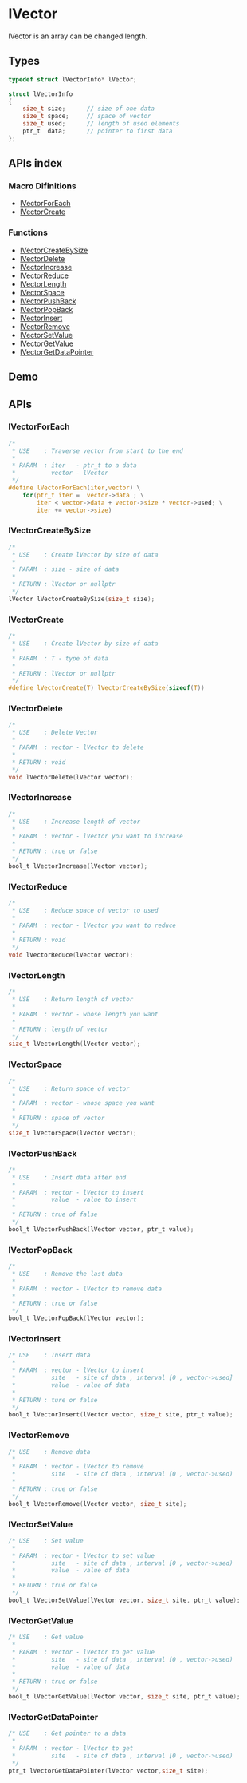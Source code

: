 # lVector
lVector is an array can be changed length.

## Types
```C
typedef struct lVectorInfo* lVector;

struct lVectorInfo
{
    size_t size;      // size of one data
    size_t space;     // space of vector
    size_t used;      // length of used elements
    ptr_t  data;      // pointer to first data
};
```

## APIs index

### Macro Difinitions
* [lVectorForEach](#lvectorforeach)
* [lVectorCreate](#lvectorcreate)

### Functions
* [lVectorCreateBySize](#lvectorcreatebysize)
* [lVectorDelete](#lvectordelete)
* [lVectorIncrease](#lvectorincrease)
* [lVectorReduce](#lvectorreduce)
* [lVectorLength](#lvectorlength)
* [lVectorSpace](#lvectorspace)
* [lVectorPushBack](#lvectorpushback)
* [lVectorPopBack](#lvectorpopback)
* [lVectorInsert](#lvectorinsert)
* [lVectorRemove](#lvectorremove)
* [lVectorSetValue](#lvectorsetvalue)
* [lVectorGetValue](#lvectorgetvalue)
* [lVectorGetDataPointer](#lvectorgetdatapointer)

## Demo

## APIs

### lVectorForEach
```C
/*
 * USE    : Traverse vector from start to the end
 *
 * PARAM  : iter   - ptr_t to a data
 *          vector - lVector
 */
#define lVectorForEach(iter,vector) \
    for(ptr_t iter =  vector->data ; \
        iter < vector->data + vector->size * vector->used; \
        iter += vector->size)
```

### lVectorCreateBySize
```C
/*
 * USE    : Create lVector by size of data
 *
 * PARAM  : size - size of data
 *
 * RETURN : lVector or nullptr
 */
lVector lVectorCreateBySize(size_t size);
```

### lVectorCreate
```C
/*
 * USE    : Create lVector by size of data
 *
 * PARAM  : T - type of data
 *
 * RETURN : lVector or nullptr
 */
#define lVectorCreate(T) lVectorCreateBySize(sizeof(T))
```

### lVectorDelete
```C
/*
 * USE    : Delete Vector
 *
 * PARAM  : vector - lVector to delete
 *
 * RETURN : void
 */
void lVectorDelete(lVector vector);
```


### lVectorIncrease
```C
/*
 * USE    : Increase length of vector
 *
 * PARAM  : vector - lVector you want to increase
 *
 * RETURN : true or false
 */
bool_t lVectorIncrease(lVector vector);
```

### lVectorReduce
```C
/*
 * USE    : Reduce space of vector to used
 *
 * PARAM  : vector - lVector you want to reduce
 *
 * RETURN : void
 */
void lVectorReduce(lVector vector);
```

### lVectorLength
```C
/*
 * USE    : Return length of vector
 *
 * PARAM  : vector - whose length you want 
 *
 * RETURN : length of vector
 */
size_t lVectorLength(lVector vector);
```

### lVectorSpace
```C
/*
 * USE    : Return space of vector
 *
 * PARAM  : vector - whose space you want
 *
 * RETURN : space of vector
 */
size_t lVectorSpace(lVector vector);
```

### lVectorPushBack
```C
/*
 * USE    : Insert data after end
 *
 * PARAM  : vector - lVector to insert
 *          value  - value to insert
 *
 * RETURN : true of false
 */
bool_t lVectorPushBack(lVector vector, ptr_t value);
```

### lVectorPopBack
```C
/*
 * USE    : Remove the last data
 *
 * PARAM  : vector - lVector to remove data
 *
 * RETURN : true or false
 */
bool_t lVectorPopBack(lVector vector);
```

### lVectorInsert
```C
/* USE    : Insert data
 *
 * PARAM  : vector - lVector to insert
 *          site   - site of data , interval [0 , vector->used]
 *          value  - value of data
 *
 * RETURN : ture or false
 */
bool_t lVectorInsert(lVector vector, size_t site, ptr_t value);
```

### lVectorRemove
```C
/* USE    : Remove data
 *
 * PARAM  : vector - lVector to remove
 *          site   - site of data , interval [0 , vector->used)
 *
 * RETURN : true or false
 */
bool_t lVectorRemove(lVector vector, size_t site);
```

### lVectorSetValue
```C
/* USE    : Set value
 *
 * PARAM  : vector - lVector to set value
 *          site   - site of data , interval [0 , vector->used)
 *          value  - value of data
 *
 * RETURN : true or false
 */
bool_t lVectorSetValue(lVector vector, size_t site, ptr_t value);
```

### lVectorGetValue
```C
/* USE    : Get value
 *
 * PARAM  : vector - lVector to get value
 *          site   - site of data , interval [0 , vector->used)
 *          value  - value of data
 *
 * RETURN : true or false
 */
bool_t lVectorGetValue(lVector vector, size_t site, ptr_t value);
```

### lVectorGetDataPointer
```C
/* USE    : Get pointer to a data
 *
 * PARAM  : vector - lVector to get
 *          site   - site of data , interval [0 , vector->used)
 */
ptr_t lVectorGetDataPointer(lVector vector,size_t site);
```